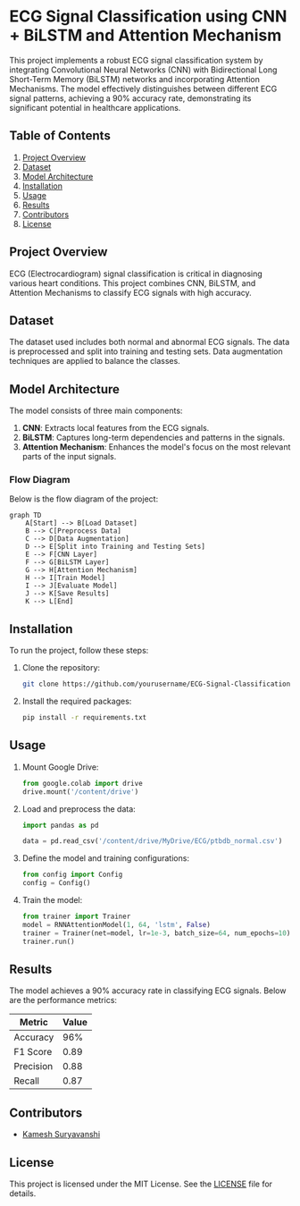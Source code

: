 

# ECG Signal Classification using CNN + BiLSTM and Attention Mechanism

This project implements a robust ECG signal classification system by integrating Convolutional Neural Networks (CNN) with Bidirectional Long Short-Term Memory (BiLSTM) networks and incorporating Attention Mechanisms. The model effectively distinguishes between different ECG signal patterns, achieving a 90% accuracy rate, demonstrating its significant potential in healthcare applications.

## Table of Contents

1. [Project Overview](#project-overview)
2. [Dataset](#dataset)
3. [Model Architecture](#model-architecture)
4. [Installation](#installation)
5. [Usage](#usage)
6. [Results](#results)
7. [Contributors](#contributors)
8. [License](#license)

## Project Overview

ECG (Electrocardiogram) signal classification is critical in diagnosing various heart conditions. This project combines CNN, BiLSTM, and Attention Mechanisms to classify ECG signals with high accuracy.

## Dataset

The dataset used includes both normal and abnormal ECG signals. The data is preprocessed and split into training and testing sets. Data augmentation techniques are applied to balance the classes.

## Model Architecture

The model consists of three main components:

1. **CNN**: Extracts local features from the ECG signals.
2. **BiLSTM**: Captures long-term dependencies and patterns in the signals.
3. **Attention Mechanism**: Enhances the model's focus on the most relevant parts of the input signals.

### Flow Diagram

Below is the flow diagram of the project:

```mermaid
graph TD
    A[Start] --> B[Load Dataset]
    B --> C[Preprocess Data]
    C --> D[Data Augmentation]
    D --> E[Split into Training and Testing Sets]
    E --> F[CNN Layer]
    F --> G[BiLSTM Layer]
    G --> H[Attention Mechanism]
    H --> I[Train Model]
    I --> J[Evaluate Model]
    J --> K[Save Results]
    K --> L[End]
```

## Installation

To run the project, follow these steps:

1. Clone the repository:
   ```bash
   git clone https://github.com/yourusername/ECG-Signal-Classification.git
   ```
2. Install the required packages:
   ```bash
   pip install -r requirements.txt
   ```

## Usage

1. Mount Google Drive:
   ```python
   from google.colab import drive
   drive.mount('/content/drive')
   ```

2. Load and preprocess the data:
   ```python
   import pandas as pd

   data = pd.read_csv('/content/drive/MyDrive/ECG/ptbdb_normal.csv')
   ```

3. Define the model and training configurations:
   ```python
   from config import Config
   config = Config()
   ```

4. Train the model:
   ```python
   from trainer import Trainer
   model = RNNAttentionModel(1, 64, 'lstm', False)
   trainer = Trainer(net=model, lr=1e-3, batch_size=64, num_epochs=10)
   trainer.run()
   ```

## Results

The model achieves a 90% accuracy rate in classifying ECG signals. Below are the performance metrics:

| Metric     | Value |
|------------|-------|
| Accuracy   | 96%   |
| F1 Score   | 0.89  |
| Precision  | 0.88  |
| Recall     | 0.87  |


## Contributors

- [Kamesh Suryavanshi](https://github.com/kameshsuryavanshi)

## License

This project is licensed under the MIT License. See the [LICENSE](LICENSE) file for details.
